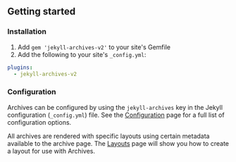 ## Getting started

### Installation

1. Add `gem 'jekyll-archives-v2'` to your site's Gemfile
2. Add the following to your site's `_config.yml`:

```yml
plugins:
  - jekyll-archives-v2
```

### Configuration

Archives can be configured by using the `jekyll-archives` key in the Jekyll configuration (`_config.yml`) file. See the [Configuration](configuration.md) page for a full list of configuration options.

All archives are rendered with specific layouts using certain metadata available to the archive page. The [Layouts](layouts.md) page will show you how to create a layout for use with Archives.
